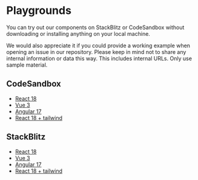 # Playgrounds

You can try out our components on StackBlitz or CodeSandbox without downloading or installing anything on your local machine.

We would also appreciate it if you could provide a working example when opening an issue in our repository. Please keep in mind not to share any internal information or data this way. This includes internal URLs. Only use sample material.

## CodeSandbox

- [React 18](https://codesandbox.io/s/github/db-ux-design-system/examples/tree/main/react-example)
- [Vue 3](https://codesandbox.io/s/github/db-ux-design-system/examples/tree/main/vue-example)
- [Angular 17](https://codesandbox.io/s/github/db-ux-design-system/examples/tree/main/angular17-example)
- [React 18 + tailwind](https://codesandbox.io/s/github/db-ux-design-system/examples/tree/main/react-tailwind-template)

## StackBlitz

- [React 18](https://stackblitz.com/fork/github/db-ux-design-system/examples/tree/main/react-example?file=index.html&terminal=dev)
- [Vue 3](https://stackblitz.com/fork/github/db-ux-design-system/examples/tree/main/vue-example?file=index.html&terminal=dev)
- [Angular 17](https://stackblitz.com/fork/github/db-ux-design-system/examples/tree/main/angular17-example?file=index.html&terminal=start)
- [React 18 + tailwind](https://stackblitz.com/fork/github/db-ux-design-system/examples/tree/main/react-tailwind-template?file=index.html&terminal=dev)
